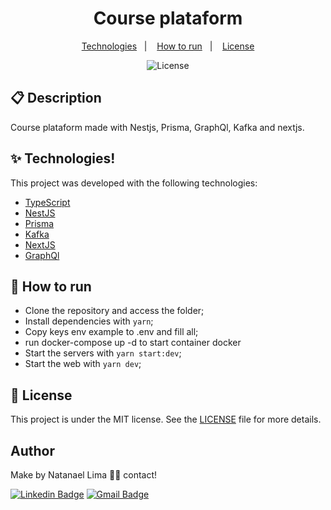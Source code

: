 <h1 align="center">Course plataform</h1>

<p align="center">
  <a href="#-technologies">Technologies</a>&nbsp;&nbsp;&nbsp;|&nbsp;&nbsp;&nbsp;
  <a href="#-How-to-run">How to run</a>&nbsp;&nbsp;&nbsp;|&nbsp;&nbsp;&nbsp;
  <a href="#-license">License</a>
</p>

<p align="center">
  <img alt="License" src="https://img.shields.io/static/v1?label=license&message=MIT&color=8257E5&labelColor=000000">
</p>

## 📋 Description

Course plataform made with Nestjs, Prisma, GraphQl, Kafka and nextjs.

## ✨ Technologies!

This project was developed with the following technologies:

- [TypeScript](https://www.typescriptlang.org/)
- [NestJS](https://nestjs.com/)
- [Prisma](https://www.prisma.io/)
- [Kafka](https://kafka.apache.org/)
- [NextJS](https://nextjs.org/)
- [GraphQl](https://graphql.org/)

## 🚀 How to run

- Clone the repository and access the folder;
- Install dependencies with `yarn`;
- Copy keys env example to .env and fill all;
- run docker-compose up -d to start container docker
- Start the servers with `yarn start:dev`;
- Start the web with `yarn dev`;

## 📄 License

This project is under the MIT license. See the [LICENSE](LICENSE) file for more details.

## Author

Make by Natanael Lima 👋🏽 contact!

[![Linkedin Badge](https://img.shields.io/badge/-Natanelvich-blue?style=flat-square&logo=Linkedin&logoColor=white&link=https://www.linkedin.com/in/natanaelvich/)](https://www.linkedin.com/in/natanaelvich/)
[![Gmail Badge](https://img.shields.io/badge/-taelima1997@gmail.com-red?style=flat-square&link=mailto:taelima1997@gmail.com)](mailto:taelima1997@gmail.com)
